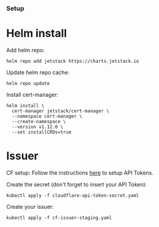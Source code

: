 ### Setup

# Helm install

Add helm repo:
```
helm repo add jetstack https://charts.jetstack.io
```

Update helm repo cache:
```
helm repo update
```

Install cert-manager:
```
helm install \
  cert-manager jetstack/cert-manager \
  --namespace cert-manager \
  --create-namespace \
  --version v1.12.0 \
  --set installCRDs=true
```

# Issuer

CF setup:
Follow the instructions [here](https://cert-manager.io/docs/configuration/acme/dns01/cloudflare/#api-tokens) to setup API Tokens.

Create the secret (don't forget to insert your API Token):
```
kubectl apply -f cloudflare-api-token-secret.yaml
```

Create your issuer:
```
kubectl apply -f cf-issuer-staging.yaml
```